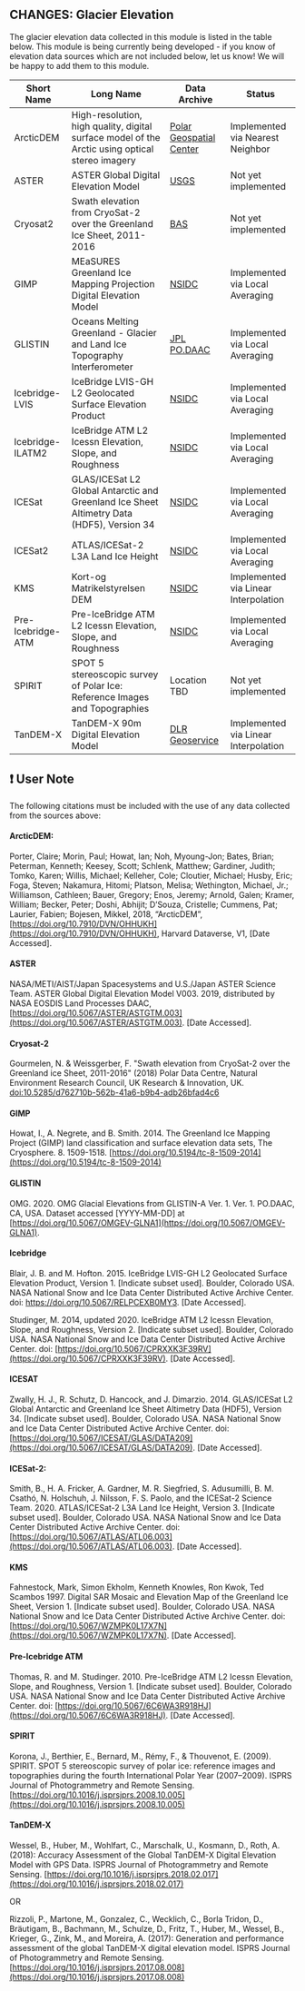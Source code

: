 ## CHANGES: Glacier Elevation 

The glacier elevation data collected in this module is listed in the table below. This module is being currently being developed - if you know of elevation data sources which are not included below, let us know! We will be happy to add them to this module.


Short Name | Long Name | Data Archive | Status
------------ | ------------- | ------------- | -------------
ArcticDEM | High-resolution, high quality, digital surface model of the Arctic using optical stereo imagery | [Polar Geospatial Center](https://www.pgc.umn.edu/data/arcticdem/) | Implemented via Nearest Neighbor
ASTER | ASTER Global Digital Elevation Model | [USGS](https://lpdaac.usgs.gov/products/astgtmv003) | Not yet implemented
Cryosat2 | Swath elevation from CryoSat-2 over the Greenland Ice Sheet, 2011-2016 | [BAS](https://ramadda.data.bas.ac.uk/repository/entry/show/?entryid=d762710b-562b-41a6-b9b4-adb26bfad4c6) | Not yet implemented
GIMP | MEaSURES Greenland Ice Mapping Projection Digital Elevation Model | [NSIDC](https://nsidc.org/data/nsidc-0645/versions/1) | Implemented via Local Averaging
GLISTIN | Oceans Melting Greenland -  Glacier and Land Ice Topography Interferometer | [JPL PO.DAAC](https://podaac.jpl.nasa.gov/dataset/OMG_L3_ICE_ELEV_GLISTINA) | Implemented via Local Averaging
Icebridge-LVIS | IceBridge LVIS-GH L2 Geolocated Surface Elevation Product | [NSIDC](https://nsidc.org/data/ILVGH2/versions/1) | Implemented via Local Averaging
Icebridge-ILATM2  | IceBridge ATM L2 Icessn Elevation, Slope, and Roughness | [NSIDC](https://nsidc.org/data/ILATM2/versions/2) | Implemented via Local Averaging
ICESat | GLAS/ICESat L2 Global Antarctic and Greenland Ice Sheet Altimetry Data (HDF5), Version 34 | [NSIDC](https://nsidc.org/data/GLAH12/versions/34) | Implemented via Local Averaging
ICESat2 | ATLAS/ICESat-2 L3A Land Ice Height | [NSIDC](https://nsidc.org/data/atl06) | Implemented via Local Averaging
KMS | Kort-og Matrikelstyrelsen DEM | [NSIDC](https://nsidc.org/data/NSIDC-0052/versions/1) | Implemented via Linear Interpolation
Pre-Icebridge-ATM | Pre-IceBridge ATM L2 Icessn Elevation, Slope, and Roughness | [NSIDC](https://nsidc.org/data/BLATM2/versions/1) | Implemented via Local Averaging
SPIRIT | SPOT 5 stereoscopic survey of Polar Ice: Reference Images and Topographies | Location TBD | Not yet implemented
TanDEM-X | TanDEM-X 90m Digital Elevation Model | [DLR Geoservice](https://download.geoservice.dlr.de/TDM90) | Implemented via Linear Interpolation

## :exclamation: User Note
The following citations must be included with the use of any data collected from the sources above:

#### ArcticDEM:

Porter, Claire; Morin, Paul; Howat, Ian; Noh, Myoung-Jon; Bates, Brian; Peterman, Kenneth; Keesey, Scott; Schlenk, Matthew; Gardiner, Judith; Tomko, Karen; Willis, Michael; Kelleher, Cole; Cloutier, Michael; Husby, Eric; Foga, Steven; Nakamura, Hitomi; Platson, Melisa; Wethington, Michael, Jr.; Williamson, Cathleen; Bauer, Gregory; Enos, Jeremy; Arnold, Galen; Kramer, William; Becker, Peter; Doshi, Abhijit; D’Souza, Cristelle; Cummens, Pat; Laurier, Fabien; Bojesen, Mikkel, 2018, “ArcticDEM”, [https://doi.org/10.7910/DVN/OHHUKH](https://doi.org/10.7910/DVN/OHHUKH), Harvard Dataverse, V1, \[Date Accessed\].

#### ASTER

NASA/METI/AIST/Japan Spacesystems and U.S./Japan ASTER Science Team. ASTER Global Digital Elevation Model V003. 2019, distributed by NASA EOSDIS Land Processes DAAC, [https://doi.org/10.5067/ASTER/ASTGTM.003](https://doi.org/10.5067/ASTER/ASTGTM.003). \[Date Accessed\].

#### Cryosat-2

Gourmelen, N. & Weissgerber, F. "Swath elevation from CryoSat-2 over the Greenland ice Sheet, 2011-2016" (2018) Polar Data Centre, Natural Environment Research Council, UK Research & Innovation, UK. [doi:10.5285/d762710b-562b-41a6-b9b4-adb26bfad4c6](https://doi.org/10.5285/d762710b-562b-41a6-b9b4-adb26bfad4c6)

#### GIMP 

Howat, I., A. Negrete, and B. Smith. 2014. The Greenland Ice Mapping Project (GIMP) land classification and surface elevation data sets, The Cryosphere. 8. 1509-1518. [https://doi.org/10.5194/tc-8-1509-2014](https://doi.org/10.5194/tc-8-1509-2014)

#### GLISTIN

OMG. 2020. OMG Glacial Elevations from GLISTIN-A Ver. 1. Ver. 1. PO.DAAC, CA, USA. Dataset accessed \[YYYY-MM-DD\] at [https://doi.org/10.5067/OMGEV-GLNA1](https://doi.org/10.5067/OMGEV-GLNA1).

#### Icebridge

Blair, J. B. and M. Hofton. 2015. IceBridge LVIS-GH L2 Geolocated Surface Elevation Product, Version 1. [Indicate subset used]. Boulder, Colorado USA. NASA National Snow and Ice Data Center Distributed Active Archive Center. doi: https://doi.org/10.5067/RELPCEXB0MY3. [Date Accessed].

Studinger, M. 2014, updated 2020. IceBridge ATM L2 Icessn Elevation, Slope, and Roughness, Version 2. \[Indicate subset used\]. Boulder, Colorado USA. NASA National Snow and Ice Data Center Distributed Active Archive Center. doi: [https://doi.org/10.5067/CPRXXK3F39RV](https://doi.org/10.5067/CPRXXK3F39RV). \[Date Accessed\].

#### ICESAT

Zwally, H. J., R. Schutz, D. Hancock, and J. Dimarzio. 2014. GLAS/ICESat L2 Global Antarctic and Greenland Ice Sheet Altimetry Data (HDF5), Version 34. [Indicate subset used]. Boulder, Colorado USA. NASA National Snow and Ice Data Center Distributed Active Archive Center. doi: [https://doi.org/10.5067/ICESAT/GLAS/DATA209](https://doi.org/10.5067/ICESAT/GLAS/DATA209). [Date Accessed].

#### ICESat-2:

Smith, B., H. A. Fricker, A. Gardner, M. R. Siegfried, S. Adusumilli, B. M. Csathó, N. Holschuh, J. Nilsson, F. S. Paolo, and the ICESat-2 Science Team. 2020. ATLAS/ICESat-2 L3A Land Ice Height, Version 3. \[Indicate subset used\]. Boulder, Colorado USA. NASA National Snow and Ice Data Center Distributed Active Archive Center. doi: [https://doi.org/10.5067/ATLAS/ATL06.003](https://doi.org/10.5067/ATLAS/ATL06.003). \[Date Accessed\].

#### KMS

Fahnestock, Mark, Simon Ekholm, Kenneth Knowles, Ron Kwok, Ted Scambos 1997. Digital SAR Mosaic and Elevation Map of the Greenland Ice Sheet, Version 1. \[Indicate subset used\]. Boulder, Colorado USA. NASA National Snow and Ice Data Center Distributed Active Archive Center. doi: [https://doi.org/10.5067/WZMPK0L17X7N](https://doi.org/10.5067/WZMPK0L17X7N). \[Date Accessed\].


#### Pre-Icebridge ATM

Thomas, R. and M. Studinger. 2010. Pre-IceBridge ATM L2 Icessn Elevation, Slope, and Roughness, Version 1. \[Indicate subset used\]. Boulder, Colorado USA. NASA National Snow and Ice Data Center Distributed Active Archive Center. doi: [https://doi.org/10.5067/6C6WA3R918HJ](https://doi.org/10.5067/6C6WA3R918HJ). \[Date Accessed\].

#### SPIRIT

Korona, J., Berthier, E., Bernard, M., Rémy, F., & Thouvenot, E. (2009). SPIRIT. SPOT 5 stereoscopic survey of polar ice: reference images and topographies during the fourth International Polar Year (2007–2009). ISPRS Journal of Photogrammetry and Remote Sensing. [https://doi.org/10.1016/j.isprsjprs.2008.10.005](https://doi.org/10.1016/j.isprsjprs.2008.10.005)

#### TanDEM-X

Wessel, B., Huber, M., Wohlfart, C., Marschalk, U., Kosmann, D., Roth, A.(2018): Accuracy Assessment of the Global TanDEM-X Digital Elevation Model with GPS Data.
ISPRS Journal of Photogrammetry and Remote Sensing. [https://doi.org/10.1016/j.isprsjprs.2018.02.017](https://doi.org/10.1016/j.isprsjprs.2018.02.017)

OR

Rizzoli, P., Martone, M., Gonzalez, C., Wecklich, C., Borla Tridon, D., Bräutigam, B., Bachmann, M., Schulze, D., Fritz, T., Huber, M., Wessel, B., Krieger, G., Zink, M., and Moreira, A. (2017): Generation and performance assessment of the global TanDEM-X digital elevation model.
ISPRS Journal of Photogrammetry and Remote Sensing. [https://doi.org/10.1016/j.isprsjprs.2017.08.008](https://doi.org/10.1016/j.isprsjprs.2017.08.008)
